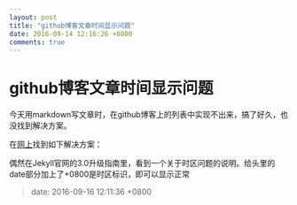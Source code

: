 ```yaml
---
layout: post
title: "github博客文章时间显示问题"
date: 2016-09-14 12:16:26 +0800
comments: true 
---
```


github博客文章时间显示问题
============
今天用markdown写文章时，在github博客上的列表中实现不出来，搞了好久，也没找到解决方案。

在[网上](http://ju.outofmemory.cn/entry/244024)找到如下解决方案：

偶然在Jekyll官网的3.0升级指南里，看到一个关于时区问题的说明。给头里的date部分加上了+0800是时区标识，即可以显示正常

> date: 2016-09-16 12:11:36 +0800


